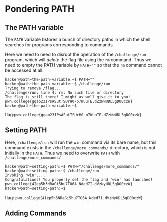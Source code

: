 # Pondering PATH

## The PATH variable
The `PATH` variable bstores a bunch of directory paths in which the shell searches for programs corresponding to commands.

Here we need to need to disrupt the operation of the `/challenge/run` program, which will _delete_ the flag file using the `rm` command. Thus we need to empty the PATH variable by `PATH=""` so that the `rm` command cannot be accessed at all.
```
hacker@path~the-path-variable:~$ PATH=""
hacker@path~the-path-variable:~$ /challenge/run
Trying to remove /flag...
/challenge/run: line 4: rm: No such file or directory
The flag is still there! I might as well give it to you!
pwn.college{gqao23IPsASutTSUrH0-o7WuuTE.dZzNwUDL5gDO0czW}
hacker@path~the-path-variable:~$
```
flag:`pwn.college{gqao23IPsASutTSUrH0-o7WuuTE.dZzNwUDL5gDO0czW}` 

## Setting PATH
Here, `/challenge/run` will run the `win` command via its bare name, but this command exists in the `/challenge/more_commands/` directory, which is not initially in the `PATH`. Thus we need to overwrite `PATH` with `/challenge/more_commands/`
```
hacker@path~setting-path:~$ PATH="/challenge/more_commands/"
hacker@path~setting-path:~$ /challenge/run
Invoking 'win'....
Congratulations! You properly set the flag and 'win' has launched!
pwn.college{4Iep5h3NRaGi5hu7TO6A_Nded7I.dVzNyUDL5gDO0czW}
hacker@path~setting-path:~$
```
flag: `pwn.college{4Iep5h3NRaGi5hu7TO6A_Nded7I.dVzNyUDL5gDO0czW}`

## Adding Commands

